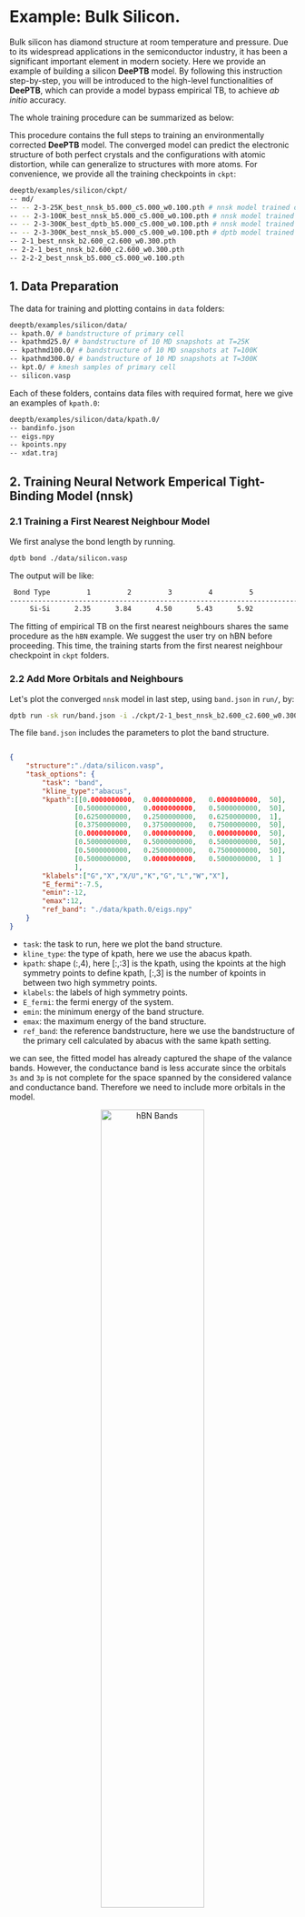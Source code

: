 # **Example: Bulk Silicon.**
Bulk silicon has diamond structure at room temperature and pressure. Due to its widespread applications in the semiconductor industry, it has been a significant important element in modern society. Here we provide an example of building a silicon **DeePTB** model. By following this instruction step-by-step, you will be introduced to the high-level functionalities of **DeePTB**, which can provide a model bypass empirical TB, to achieve *ab initio* accuracy.

The whole training procedure can be summarized as below:

This procedure contains the full steps to training an environmentally corrected **DeePTB** model. The converged model can predict the electronic structure of both perfect crystals and the configurations with atomic distortion, while can generalize to structures with more atoms. For convenience, we provide all the training checkpoints in `ckpt`:
```bash
deeptb/examples/silicon/ckpt/
-- md/
-- -- 2-3-25K_best_nnsk_b5.000_c5.000_w0.100.pth # nnsk model trained on 25K MD trajectory
-- -- 2-3-100K_best_nnsk_b5.000_c5.000_w0.100.pth # nnsk model trained on 100K MD trajectory
-- -- 2-3-300K_best_dptb_b5.000_c5.000_w0.100.pth # nnsk model trained on 300K MD trajectory
-- -- 2-3-300K_best_nnsk_b5.000_c5.000_w0.100.pth # dptb model trained on 300K MD trajectory
-- 2-1_best_nnsk_b2.600_c2.600_w0.300.pth
-- 2-2-1_best_nnsk_b2.600_c2.600_w0.300.pth
-- 2-2-2_best_nnsk_b5.000_c5.000_w0.100.pth
```


## **1. Data Preparation**

The data for training and plotting contains in `data` folders:
```bash
deeptb/examples/silicon/data/
-- kpath.0/ # bandstructure of primary cell
-- kpathmd25.0/ # bandstructure of 10 MD snapshots at T=25K
-- kpathmd100.0/ # bandstructure of 10 MD snapshots at T=100K
-- kpathmd300.0/ # bandstructure of 10 MD snapshots at T=300K
-- kpt.0/ # kmesh samples of primary cell
-- silicon.vasp
```
Each of these folders, contains data files with required format, here we give an examples of `kpath.0`:
```bash
deeptb/examples/silicon/data/kpath.0/
-- bandinfo.json
-- eigs.npy
-- kpoints.npy
-- xdat.traj
```

## **2. Training Neural Network Emperical Tight-Binding Model (nnsk)**

### **2.1 Training a First Nearest Neighbour Model**
We first analyse the bond length by running.
```bash
dptb bond ./data/silicon.vasp
```
The output will be like:
```bash
 Bond Type         1         2         3         4         5
------------------------------------------------------------------------
     Si-Si      2.35      3.84      4.50      5.43      5.92
```

The fitting of empirical TB on the first nearest neighbours shares the same procedure as the `hBN` example. We suggest the user try on hBN before proceeding. This time, the training starts from the first nearest neighbour checkpoint in `ckpt` folders.

### **2.2 Add More Orbitals and Neighbours**
Let's plot the converged `nnsk` model in last step, using `band.json` in `run/`, by:

```bash
dptb run -sk run/band.json -i ./ckpt/2-1_best_nnsk_b2.600_c2.600_w0.300.pth -o ./band
```
The file `band.json` includes the parameters to plot the band structure. 
```json

{   
    "structure":"./data/silicon.vasp",
    "task_options": {
        "task": "band",
        "kline_type":"abacus",
        "kpath":[[0.0000000000,  0.0000000000,   0.0000000000,  50],   
                [0.5000000000,   0.0000000000,   0.5000000000,  50],               
                [0.6250000000,   0.2500000000,   0.6250000000,  1],    
                [0.3750000000,   0.3750000000,   0.7500000000,  50],     
                [0.0000000000,   0.0000000000,   0.0000000000,  50],    
                [0.5000000000,   0.5000000000,   0.5000000000,  50],                
                [0.5000000000,   0.2500000000,   0.7500000000,  50],               
                [0.5000000000,   0.0000000000,   0.5000000000,  1 ]
                ],
        "klabels":["G","X","X/U","K","G","L","W","X"],
        "E_fermi":-7.5,
        "emin":-12,
        "emax":12,
        "ref_band": "./data/kpath.0/eigs.npy"
    }
}
```
- `task`: the task to run, here we plot the band structure.
- `kline_type`: the type of kpath, here we use the abacus kpath.
- `kpath`: shape (:,4), here [:,:3] is the kpath, using the kpoints at the high symmetry points to define kpath, [:,3] is the number of kpoints in between two high symmetry points.
- `klabels`: the labels of high symmetry points.
- `E_fermi`: the fermi energy of the system.
- `emin`: the minimum energy of the band structure.
- `emax`: the maximum energy of the band structure.
- `ref_band`: the reference bandstructure, here we use the bandstructure of the primary cell calculated by abacus with the same kpath setting.

we can see, the fitted model has already captured the shape of the valance bands. However, the conductance band is less accurate since the orbitals `3s` and `3p` is not complete for the space spanned by the considered valance and conductance band. Therefore we need to include more orbitals in the model. 

<div align=center>
<img src="./img/1_band.png" width = "60%" height = "60%" alt="hBN Bands" align=center />
</div>

In **DeePTB**, users are able to add or remove orbitals by altering the input configuration file. Here we add `d*` orbital, which can permit us to fit the conductance band essential when calculating excitation properties such as photo-electronics and electronic transport.

First, we add `d*` in `proj_atom_anglr_m` of input configuration, which looks like this:
```json
"proj_atom_anglr_m": {
     "Si": [
          "3s",
          "3p",
          "d*"
     ]
}
```

Also, we need to change the learning-rate to `1e-3` to maintain stability in the first few iterations. Then, we start training the model with `-i/--init-model` of our last checkpoint, by running:
```bash
dptb train -sk ./ckpt/2-2-1_input.json -i ./ckpt/2-1_best_nnsk_b2.600_c2.600_w0.300.pth -o nnsk
```

In this way, the parameters in `nnsk` model corresponding to `3s` and `3p` orbitals can be reloaded. 
When convergence is achieved, we can plot the band structure, using the command:
```bash
dptb run -sk run/band.json -i ./ckpt/2-2-1_best_nnsk_b2.600_c2.600_w0.300.pth -o ./band
```
which shows that both the valance and conductance bands are fitted well:

<div align=center>
<img src="./img/2_band.png" width = "60%" height = "60%" alt="hBN Bands" align=center />
</div>

*Note: In practice, we find that training with the minimal basis set in begin, and then increasing the orbitals gradually is a better choice than directly training with full orbitals from scratch. This procedure can help to reduce the basis size and to improve the training stability.*

To further enhance the model, we can enlarge the cutoff range considered, to build a model beyond the first nearest neighbours. The parameters that control the cutoff radius: 
- `bond_cutoff` (angstrom unit): it indicates bonds that have a bond-length smaller than what is included.

We first increase the `bond_cutoff` to be larger than the bong-length of the third nearest neighbour, while shorter than the fourth. However, abrupt change in the cutoff will introduce discontinuity in the model training, we, therefore, introduce a smoothing function:
$$f_s(r)=\frac{1}{1+e^{(r-r_{skc})/\omega}}$$
 that is controlled by parameters:

- `sk_cutoff` (angstrom unit): $r_{skc}$ it controls the cutoff of the decay weight of each bond.
- `sk_decay_w`: $\omega$, it decides the smoothness of the decay.

<div align=center>
<img src="./img/fs.png" width = "60%" height = "60%" alt="hBN Bands" align=center />
</div>

As is shown in the above figure, this smoothing function will decay centred at $r_{skc}$. According to the smoothness $\omega$, this function has different smoothness. Here, to take more neighbours' terms into consideration while retaining the stability of fitting, we first set the $r_{skc}$ at the first-nearest neighbour distance, this decay function can suppress the newly included second and third neighbour terms, which brings no abrupt changes to the predicted hamiltonians.

Then what is left is pushing $r_{skc}$ gradually to the value of `bond_cutoff`. This can be achieved by modifying the parameters in the input configuration and repeating along with training with initialization manually. Alternatively, **DeePTB** support to push the smooth boundary automatically. We can set the `sk_cutoff` as a list of two values: [boundary1, boundary2]. **DeePTB** will push the sk_cutoff use linear interpolation during training. It is recommended to analyse the bond distribution before pushing. The boundary-pushing often takes more training epochs. One can try to push the boundaries with configuration `ckpt/2-2-2-1_input.json` for pushing $r_{skc}$ and `2-2-2-2_input.json` for tightening $\omega$, or use the model after boundary-pushing (since this step takes a few more iterations) in `ckpt/2-2-2_best_nnsk_b5.000_c5.000_w0.100.pth` for the next step:

<div align=center>
<img src="./img/3_band.png" width = "60%" height = "60%" alt="hBN Bands" align=center />
</div>

### **2.3 Training the Bond-length Dependent Parameters**
The empirical SK integrals in **DeePTB** are parameterized by various bond-length dependent functions. This provides the representative power of `nnsk` model to model the change of electronic structure by atomic distortions. If the user wants to learn the bond-length dependent parameters or would like to add environmental correction to improve the accuracy, or to fit various structures, this step is highly recommended.

The training of Bond-length Dependence parameters will use the dataset of MD snapshots. By modifying the `data_options/train/prefix` in the input configuration to `kpathmd25K/kpathmd100K/kpathmd300K` and training the model with initialized checkpoints. The parameters are easily attained. The checkpoint in `ckpt/md` provide the converged checkpoint of `nnsk` models on MD snapshots with different temperature. The user can plot the bandstructure using `band_md.json`, with the command:

```
dptb run -sk band_md.json -i ./ckpt/md/xxx.pth -o band
```

and check out the `band/result` folder for the plottings. Here we illustrate the bandstructure plotting on a snapshot of 25K MD trajectory:

<div align=center>
<img src="./img/2-3_25Kband.png" width = "60%" height = "60%" alt="hBN Bands" align=center />
</div>

We highly suggest training the model from a low temperature, and the transfer to a higher temperature to improve the fitting stability.

## **3. Training Deep Learning Tight-Binding Models with Environmental Correction (dptb)**
**DeePTB** provide powerful environmental-dependent modelling with symmetry-preserving neural networks. Based on the last step, we can further enhance the power of TB model to overcome the accuracy limit, brought by the two-centre approximation. We denote the model that builds the environmental dependence as `dptb`.  With the converged checkpoint in the last step, we can just run:
```bash
dptb train <input config> -crt <nnsk checkpoint path> [[-i|-r] <dptb checkpoint path>] [[-o] <output directory>] [-f]
```
To start training, e.p. if starting from the checkpoint `./ckpt/md/2-3-25K_best_nnsk_b5.000_c5.000_w0.100.pth`, we need to run:
```bash
dptb train ./ckpt/md/input.json -crt ./ckpt/md/2-3-25K_best_nnsk_b5.000_c5.000_w0.100.pth -o dptb300K -f
```

`-f` above indicate `--freeze` the `nnsk` model when training the `dptb` model. It is important to use `-f` when one initializes a new `dptb` model (i.e. without `-i/--init-model` or `-r/--restart`).

The only parameter need to be considered here is the `env_cutoff`. It indicates the chemical environment radius that is centred at each atom. To ensure the spatial symmetries of the atom environment and the bond environment embeddings, the `env_cutoff` should be larger than 0.5*`bond_cutoff`.

During the training procedure, the `dptb` model will be saved periodically as checkpoints. If one hasn't frozen the `nnsk` model with `-f`, the trained `nnsk` model will also be saved. Then, we can use the converged model to predict the bandstructure, calculating properties supported by **DeePTB**, or get the predicted Hamiltonian directly. We plot the bandstructure of the converged model on $T=300K$'s MD trajectory for illustration:
One can run:
```bash
dptb run band_md.json -i ./ckpt/md/2-3-300K_best_dptb_b5.000_c5.000_w0.100.pth -crt ./ckpt/md/2-3-300K_best_nnsk_b5.000_c5.000_w0.100.pth -o band
```
<div align=center>
<img src="./img/2-3_300Kband.png" width = "60%" height = "60%" alt="hBN Bands" align=center />
</div>

Now you know how to train a **DeePTB** model, congratulations!



## **4. Properties calculations**
### 4.1 Bandstructure.
 Already introduced in the previous section.  for example, use the checkpoint ` `ckpt/2-2-2_best_nnsk_b5.000_c5.000_w0.100.pth`
```bash
dptb run -sk ./run/band.json -i ./ckpt/2-2-2_best_nnsk_b5.000_c5.000_w0.100.pth -o ./property/band
```
<div align=center>
<img src="./property/band.png" width = "60%" height = "60%" alt="Silicon Bands" align=center />
</div>

### 4.2 Density of States (DOS).
#### 4.2.1 Total DOS.

we use the checkpoint `ckpt/2-2-2_best_nnsk_b5.000_c5.000_w0.100.pth` as an example.
using the json input file  `./run/dos.json` for the dos plot.
```json
{   
    "structure":"./data/silicon.vasp",
    "task_options": {
        "task": "dos",
        "mesh_grid":[20,20,20],
        "gamma_center":false,
        "sigma":0.05,
        "npoints":800,
        "E_fermi":-9.307,
        "width":[-15,10]
    }
}
```

```bash
dptb run -sk ./run/dos.json -i ./ckpt/2-2-2_best_nnsk_b5.000_c5.000_w0.100.pth -o ./property/dos
```

<div align=center>
<img src="./property/dos.png" width = "60%" height = "60%" alt="Silicon DOS" align=center />
</div>


#### 4.2.1 Projected DOS.
using the json input file  `./run/pdos.json` for the projected dos plot.

```json
{
    "structure":"./data/silicon.vasp",
    "task_options":{
        "task": "pdos",
        "mesh_grid":[20,20,20],
        "gamma_center":true,
        "E_fermi":-9.307,
        "sigma":0.08,
        "npoints":800,
        "width":[-15,10],
        "atom_index":[0],
        "orbital_index":[0,1,2,3]
    }
}
```

command:
```bash
dptb run -sk ./run/pdos.json -i ./ckpt/2-2-2_best_nnsk_b5.000_c5.000_w0.100.pth -o ./property/pdos
```

<div align=center>
<img src="./property/proj_dos.png" width = "60%" height = "60%" alt="Silicon PDOS" align=center />
</div>

### 4.3 Fermi Surface.
For the Fermi surface, you can use the api to IFermi. For example, we use the ifermi.json to use dptb to call ifermi to plot fermi surface.
```json
{
    "structure":"./data/silicon.vasp",
    "task_options":{
        "task": "ifermi",    
        "fermisurface":{
            "mesh_grid":[8,8,8],
            "mu":-2,
            "intpfactor":3,
            "wigner_seitz":true,
            "nworkers":4,
            "plot_type":"plotly",
            "use_gui": false,
            "plot_fs_bands":false,
            "fs_plane":[0,0,1],
            "fs_distance":0.0,
            "plot_options":{}
        }
    }
}
```
- `mesh_grid`: the mesh grid of the fermi surface.
- `mu`: the shift of fermi energy. mu=0 no shift. mu<0 shifts to lower energy, which corresponds to electron doping. mu>0 shifts to higher energy, which corresponds to hole doping.
- `intpfactor`: the interpolation factor of the fermi surface. The larger the intpfactor, the smoother the fermi surface.
- `wigner_seitz`: whether to use wigner_seitz cell to plot the fermi surface.
- `nworkers`: the number of workers for parallelization to calculate the fermi surface.
- `plot_type`: the type of the fermi surface plot. `plotly` or `matplotlib`.
- `use_gui`: whether to use gui to plot the fermi surface. for server without gui, use `false`.
- `plot_fs_bands`: whether to plot the fermi surface of each band.
- `fs_plane`: plot the fermi surface on the plane with normal vector `fs_plane`.
- `fs_distance`: the distance from the origin to the plane.
- `plot_options`: other plot options for the Fermi surface. 

run command:
```bash
dptb run -sk ./run/ifermi.json -i ./ckpt/2-2-2_best_nnsk_b5.000_c5.000_w0.100.pth -o ./property/ifermi
```
we can see the fermi surface and fermi slice:
<div align=center>
<img src="./property/ifermi/Ifermi_FS.png" width = "52%" height = "60%" alt="Silicon FS" align=center />
<img src="./property/ifermi/Ifermi_FS_slice.png" width = "40%" height = "60%" alt="Silicon FS_slice" align=center />
</div>

### 4.4 Fermi velocity.
For Fermi velocity, you can also use IFermi through our API. The detail configuration is illustrated bellow.
```bash
{
    "structure":"./data/silicon.vasp",
    "task_options":{
        "task": "ifermi",    
        "fermisurface":{
            "mesh_grid":[8,8,8],
            "mu":-2,
            "intpfactor":3,
            "wigner_seitz":true,
            "nworkers":4,
            "plot_type":"plotly",
            "use_gui": false,
            "plot_fs_bands":false,
            "fs_plane":[0,0,1],
            "fs_distance":0.0,
            "plot_options":{}
        },
        "property":{
            "velocity":true,
            "color_properties":true,
            "colormap":"RdBu",
            "prop_plane":[0,0,1],
            "prop_distance":0.0,
            "plot_options":{
                "projection_axis": [0,0,1],
                "hide_surface": true,
                "hide_labels": true
            }
        }
    }
}
```

<div align=center>
<img src="./property/ifermi_velocity/Ifermi_FS.png" width = "52%" height = "50%" alt="Silicon FS velocity" align=center />
<img src="./property/ifermi_velocity/Ifermi_FS_slice.png" width = "40%" height = "50%" alt="Silicon FS slice velocity" align=center />
</div>

<div align=center>
<img src="./property/ifermi_velocity/Ifermi_FS_velocity.png" width = "52%" height = "50%" alt="Silicon FS velocity arrow" align=center />
<img src="./property/ifermi_velocity/Ifermi_FS_velcoity_slice.png" width = "40%" height = "50%" alt="Silicon FS slice velocity arrow" align=center />
</div>
